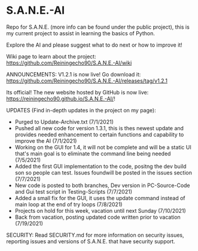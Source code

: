 # S.A.N.E.-AI
Repo for S.A.N.E. (more info can be found under the public project), this is my current project to assist in learning the basics of Python.

Explore the AI and please suggest what to do next or how to improve it!

Wiki page to learn about the project: https://github.com/Reiningecho90/S.A.N.E.-AI/wiki

ANNOUNCEMENTS: 
V1.2.1 is now live! Go download it: https://github.com/Reiningecho90/S.A.N.E.-AI/releases/tag/v1.2.1

Its official! The new website hosted by GitHub is now live: https://reiningecho90.github.io/S.A.N.E.-AI/!

UPDATES (Find in-depth updates in the project on my page):
- Purged to Update-Archive.txt (7/1/2021)
- Pushed all new code for version 1.3.1, this is thes newest update and provides needed enhancement to certain functions and capability to improve the AI (7/1/2021)
- Working on the GUI for 1.4, it will not be complete and will be a static UI that's main goal is to eliminate the command line being needed (7/5/2021)
- Added the first GUI implementation to the code, positng the dev build son so people can test. Issues foundwill be posted in the issues section (7/7/2021)
- New code is posted to both branches, Dev version in PC-Source-Code and Gui test script in Testing-Scripts (7/7/2021)
- Added a small fix for the GUI, it uses the update command instead of main loop at the end of try loops (7/8/2021)
- Projects on hold for this week, vacation until next Sunday (7/10/2021)
- Back from vacation, posting updated code written prior to vacation (7/19/2021)

SECURITY:
Read SECURITY.md for more information on security issues, reporting issues and versions of S.A.N.E. that have security support.

